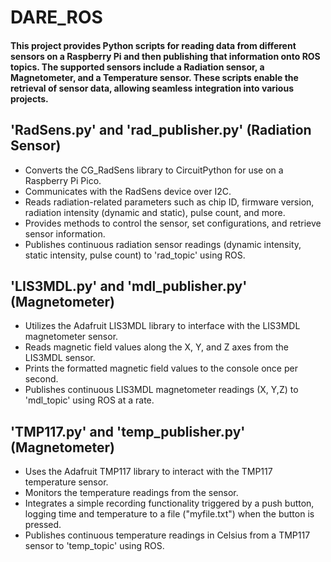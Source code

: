 # DARE_ROS

#### This project provides Python scripts for reading data from different sensors on a Raspberry Pi and then publishing that information onto ROS topics. The supported sensors include a Radiation sensor, a Magnetometer, and a Temperature sensor. These scripts enable the retrieval of sensor data, allowing seamless integration into various projects.

## 'RadSens.py' and 'rad_publisher.py' (Radiation Sensor)
* Converts the CG_RadSens library to CircuitPython for use on a Raspberry Pi Pico.
* Communicates with the RadSens device over I2C.
* Reads radiation-related parameters such as chip ID, firmware version, radiation intensity (dynamic and static), pulse count, and more.
* Provides methods to control the sensor, set configurations, and retrieve sensor information.
* Publishes continuous radiation sensor readings (dynamic intensity, static intensity, pulse count) to 'rad_topic' using ROS.

## 'LIS3MDL.py' and 'mdl_publisher.py' (Magnetometer)
* Utilizes the Adafruit LIS3MDL library to interface with the LIS3MDL magnetometer sensor.
* Reads magnetic field values along the X, Y, and Z axes from the LIS3MDL sensor.
* Prints the formatted magnetic field values to the console once per second.
* Publishes continuous LIS3MDL magnetometer readings (X, Y,Z) to 'mdl_topic' using ROS at a rate.

## 'TMP117.py' and 'temp_publisher.py' (Magnetometer)
* Uses the Adafruit TMP117 library to interact with the TMP117 temperature sensor.
* Monitors the temperature readings from the sensor.
* Integrates a simple recording functionality triggered by a push button, logging time and temperature to a file ("myfile.txt") when the button is pressed.
* Publishes continuous temperature readings in Celsius from a TMP117 sensor to 'temp_topic' using ROS.


  

